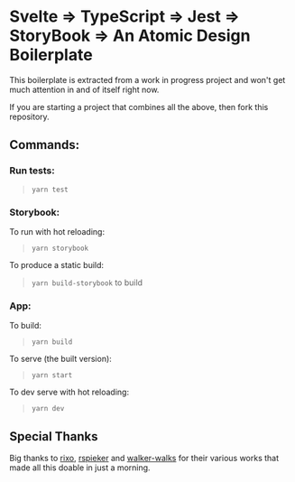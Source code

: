 # Svelte => TypeScript => Jest => StoryBook => An Atomic Design Boilerplate

This boilerplate is extracted from a work in progress project and won't get much attention in and of itself right now.

If you are starting a project that combines all the above, then fork this repository.

## Commands:

### Run tests:

> `yarn test`

### Storybook:

To run with hot reloading:

> `yarn storybook` 

To produce a static build:

> `yarn build-storybook` to build 

### App:

To build:

> `yarn build`

To serve (the built version):

> `yarn start`

To dev serve with hot reloading:

> `yarn dev`

## Special Thanks

Big thanks to [rixo](https://github.com/rixo), [rspieker](https://github.com/rspieker) and [walker-walks](https://github.com/walker-walks) for their various works that made all this doable in just a morning.
